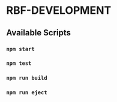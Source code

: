 # RBF-DEVELOPMENT

## Available Scripts

### `npm start`
### `npm test`
### `npm run build`
### `npm run eject`
